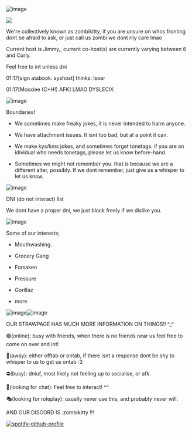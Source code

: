 ![image](https://github.com/user-attachments/assets/26a1e2ba-e6ee-4b7c-b073-0880ffe90cd6)



![](https://komarev.com/ghpvc/?username=zombikitty&color=2d2d2d&label=♡)

We're collectively known as zombikitty, if you are unsure on whos fronting dont be afraid to ask, or just call us zombi we dont rlly care lmao

Current host is Jimmy,, current co-host(s) are currently varying between 6 and Curly.

Feel free to int unless dni

01:17[sign atabook. syshost] thinks: lsoer


01:17[Moxxiee (C+H!) AFK] LMAO DYSLECIX


![image](https://github.com/user-attachments/assets/1c5b147d-ac8b-4d1a-a087-68e25bed245b)



Boundaries!

- We sometimes make freaky jokes, it is never intended to harm anyone.

- We have attachment issues. It isnt too bad, but at a point it can.

- We make kys/kms jokes, and sometimes forget tonetags. if you are an idividual who needs tonetags, please let us know before-hand.

- Sometimes we might not remember you. that is because we are a different alter, possibly. If we dont remember, just give us a whisper to let us know.

![image](https://github.com/user-attachments/assets/71bcc5eb-ee35-4300-abe3-ac5f1920ffe6)


DNI (do not interact) list

We dont have a proper dni, we just block freely if we dislike you.

![image](https://github.com/user-attachments/assets/c63a8402-b55c-451d-a509-f58be5e82fd0)


Some of our interests;

- Mouthwashing.

- Grocery Gang

- Forsaken

- Pressure

- Gorillaz

+ more

![image](https://github.com/user-attachments/assets/8901210e-cbbe-40f1-8779-b021abbe6128)![image](https://github.com/user-attachments/assets/a7cc6cd4-3017-4df0-93a6-b9b20f1966be)




OUR STRAWPAGE HAS MUCH MORE INFORMATION ON THINGS!! ^_^

🟢(online): busy with friends, when there is no friends near us feel free to come on over and int!

🌙(away): either offtab or ontab, if there isnt a response dont be shy to whisper to us to get us ontab :3 

⛔(busy): dniuf, most likely not feeling up to socialise, or afk.

💬(looking for chat): Feel free to interact! ^^

🎭(looking for roleplay): usually never use this, and probably never will.

AND OUR DISCORD IS .zombikitty !!!




[![spotify-github-profile](https://spotify-github-profile.kittinanx.com/api/view?uid=31v74xrdgiha5cc6je6xdu6rzkxm&cover_image=true&theme=novatorem&show_offline=true&background_color=121212&interchange=true&bar_color=823a3a&bar_color_cover=false)](https://github.com/kittinan/spotify-github-profile)



<!--
**zombikitty/zombikitty** is a ✨ _special_ ✨ repository because its `README.md` (this file) appears on your GitHub profile.

Here are some ideas to get you started:


-->
